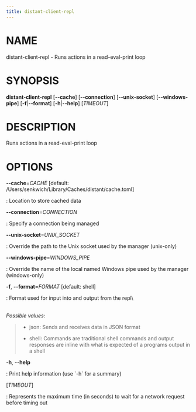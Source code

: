 ```yaml
---
title: distant-client-repl
---
```


# NAME

distant-client-repl - Runs actions in a read-eval-print loop

# SYNOPSIS

**distant-client-repl** \[**\--cache**\] \[**\--connection**\]
\[**\--unix-socket**\] \[**\--windows-pipe**\] \[**-f**\|**\--format**\]
\[**-h**\|**\--help**\] \[*TIMEOUT*\]

# DESCRIPTION

Runs actions in a read-eval-print loop

# OPTIONS

**\--cache**=*CACHE* \[default: /Users/senkwich/Library/Caches/distant/cache.toml\]

:   Location to store cached data

**\--connection**=*CONNECTION*

:   Specify a connection being managed

**\--unix-socket**=*UNIX_SOCKET*

:   Override the path to the Unix socket used by the manager (unix-only)

**\--windows-pipe**=*WINDOWS_PIPE*

:   Override the name of the local named Windows pipe used by the
    manager (windows-only)

**-f**, **\--format**=*FORMAT* \[default: shell\]

:   Format used for input into and output from the repl\

\
*Possible values:*

> -   json: Sends and receives data in JSON format
>
> -   shell: Commands are traditional shell commands and output
>     responses are inline with what is expected of a programs output in
>     a shell

**-h**, **\--help**

:   Print help information (use \`-h\` for a summary)

\[*TIMEOUT*\]

:   Represents the maximum time (in seconds) to wait for a network
    request before timing out
